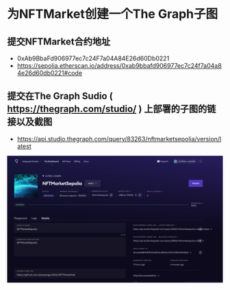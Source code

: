 # 为NFTMarket创建一个The Graph子图

## 提交NFTMarket合约地址

- 0xAb9BbaFd906977ec7c24F7a04A84E26d60Db0221
- <https://sepolia.etherscan.io/address/0xab9bbafd906977ec7c24f7a04a84e26d60db0221#code>

## 提交在The Graph Sudio ( <https://thegraph.com/studio/> ) 上部署的子图的链接以及截图

- <https://api.studio.thegraph.com/query/83263/nftmarketsepolia/version/latest⁠>

![alt text](img/image.png)
